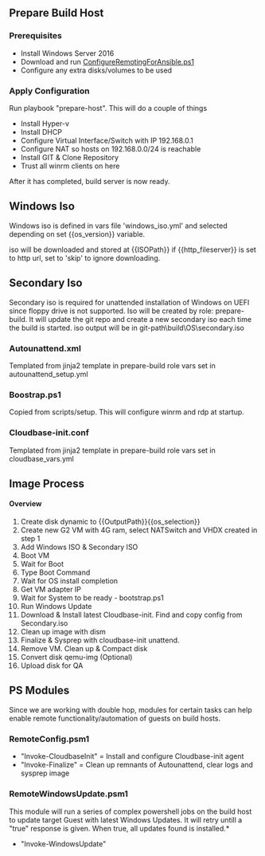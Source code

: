 


## Prepare Build Host

### Prerequisites

* Install Windows Server 2016
* Download and run [ConfigureRemotingForAnsible.ps1](https://github.com/ansible/ansible/blob/devel/examples/scripts/ConfigureRemotingForAnsible.ps1)
* Configure any extra disks/volumes to be used

### Apply Configuration
Run playbook "prepare-host". This will do a couple of things
* Install Hyper-v
* Install DHCP
* Configure Virtual Interface/Switch with IP 192.168.0.1
* Configure NAT so hosts on 192.168.0.0/24 is reachable
* Install GIT & Clone Repository
* Trust all winrm clients on here

After it has completed, build server is now ready.

## Windows Iso
Windows iso is defined in vars file 'windows_iso.yml' and selected depending on set {{os_version}} variable.

iso will be downloaded and stored at {{ISOPath}} if {{http_fileserver}} is set to http url, set to 'skip' to ignore downloading.

## Secondary Iso
Secondary iso is required for unattended installation of Windows on UEFI since floppy drive is not supported.
Iso will be created by role: prepare-build. It will update the git repo and create a new secondary iso each time the build is started. iso output will be in git-path\build\OS\secondary.iso

### Autounattend.xml
Templated from jinja2 template in prepare-build role
vars set in autounattend_setup.yml
### Boostrap.ps1
Copied from scripts/setup. This will configure winrm and rdp at startup.
### Cloudbase-init.conf
Templated from jinja2 template in prepare-build role
vars set in cloudbase_vars.yml


## Image Process 

#### Overview
1. Create disk dynamic to {{OutputPath}}{{os_selection}}
2. Create new G2 VM with 4G ram, select NATSwitch and VHDX created in step 1
3. Add Windows ISO & Secondary ISO
4. Boot VM
5. Wait for Boot
6. Type Boot Command
7. Wait for OS install completion
8. Get VM adapter IP
9. Wait for System to be ready - bootstrap.ps1
10. Run Windows Update
11. Download & Install latest Cloudbase-init. Find and copy config from Secondary.iso
12. Clean up image with dism
13. Finalize & Sysprep with cloudbase-init unattend.
14. Remove VM. Clean up & Compact disk
15. Convert disk qemu-img (Optional)
16. Upload disk for QA

## PS Modules
Since we are working with double hop, modules for certain tasks can help enable remote functionality/automation of guests on build hosts.

### RemoteConfig.psm1
* "Invoke-CloudbaseInit" = Install and configure Cloudbase-init agent
* "Invoke-Finalize" = Clean up remnants of Autounattend, clear logs and sysprep image


### RemoteWindowsUpdate.psm1
This module will run a series of complex powershell jobs on the build host to update target Guest with latest Windows Updates. It will retry untill a "true" response is given. When true, all updates found is installed.*
* "Invoke-WindowsUpdate" 
